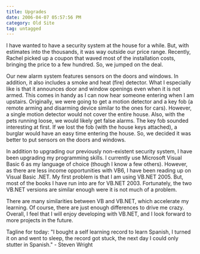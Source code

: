 ```yaml
---
title: Upgrades
date: 2006-04-07 05:57:56 PM
category: Old Site
tag: untagged
---
```


I have wanted to have a security system at the house for a while. But, with estimates into the thousands, it was way outside our price range. Recently, Rachel picked up a coupon that waved most of the installation costs, bringing the price to a few hundred. So, we jumped on the deal.

Our new alarm system features sensors on the doors and windows. In addition, it also includes a smoke and heat (fire) detector. What I especially like is that it announces door and window openings even when it is not armed. This comes in handy as I can now hear someone entering when I am upstairs. Originally, we were going to get a motion detector and a key fob (a remote arming and disarming device similar to the ones for cars). However, a single motion detector would not cover the entire house. Also, with the pets running loose, we would likely get false alarms. The key fob sounded interesting at first. If we lost the fob (with the house keys attached), a burglar would have an easy time entering the house. So, we decided it was better to put sensors on the doors and windows.

In addition to upgrading our previously non-existent security system, I have been upgrading my programming skills. I currently use Microsoft Visual Basic 6 as my language of choice (though I know a few others). However, as there are less income opportunities with VB6, I have been reading up on Visual Basic .NET. My first problem is that I am using VB.NET 2005. But, most of the books I have run into are for VB.NET 2003. Fortunately, the two VB.NET versions are similar enough were it is not much of a problem.

There are many similarities between VB and VB.NET, which accelerate my learning. Of course, there are just enough differences to drive me crazy. Overall, I feel that I will enjoy developing with VB.NET, and I look forward to more projects in the future.

Tagline for today: "I bought a self learning record to learn Spanish, I turned it on and went to sleep, the record got stuck, the next day I could only stutter in Spanish." - Steven Wright
